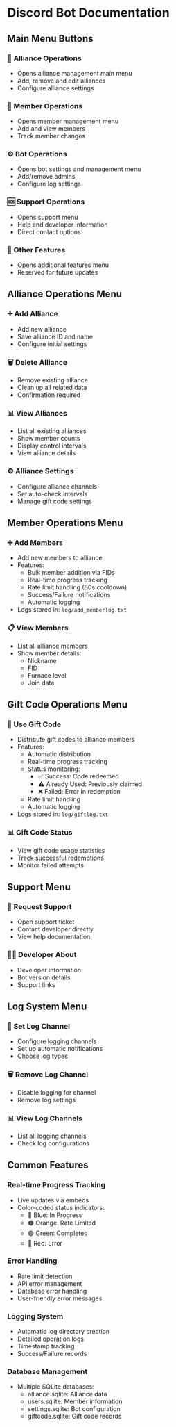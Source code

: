 # Discord Bot Documentation

## Main Menu Buttons

### 🏰 Alliance Operations
- Opens alliance management main menu
- Add, remove and edit alliances
- Configure alliance settings

### 👥 Member Operations
- Opens member management menu
- Add and view members
- Track member changes

### ⚙️ Bot Operations
- Opens bot settings and management menu
- Add/remove admins
- Configure log settings

### 🆘 Support Operations
- Opens support menu
- Help and developer information
- Direct contact options

### 🔧 Other Features
- Opens additional features menu
- Reserved for future updates

## Alliance Operations Menu

### ➕ Add Alliance
- Add new alliance
- Save alliance ID and name
- Configure initial settings

### 🗑️ Delete Alliance
- Remove existing alliance
- Clean up all related data
- Confirmation required

### 📊 View Alliances
- List all existing alliances
- Show member counts
- Display control intervals
- View alliance details

### ⚙️ Alliance Settings
- Configure alliance channels
- Set auto-check intervals
- Manage gift code settings

## Member Operations Menu

### ➕ Add Members
- Add new members to alliance
- Features:
  - Bulk member addition via FIDs
  - Real-time progress tracking
  - Rate limit handling (60s cooldown)
  - Success/Failure notifications
  - Automatic logging
- Logs stored in: `log/add_memberlog.txt`

### 📋 View Members
- List all alliance members
- Show member details:
  - Nickname
  - FID
  - Furnace level
  - Join date

## Gift Code Operations Menu

### 🎁 Use Gift Code
- Distribute gift codes to alliance members
- Features:
  - Automatic distribution
  - Real-time progress tracking
  - Status monitoring:
    - ✅ Success: Code redeemed
    - ⚠️ Already Used: Previously claimed
    - ❌ Failed: Error in redemption
  - Rate limit handling
  - Automatic logging
- Logs stored in: `log/giftlog.txt`

### 📊 Gift Code Status
- View gift code usage statistics
- Track successful redemptions
- Monitor failed attempts

## Support Menu

### 📝 Request Support
- Open support ticket
- Contact developer directly
- View help documentation

### 👨‍💻 Developer About
- Developer information
- Bot version details
- Support links

## Log System Menu

### 📝 Set Log Channel
- Configure logging channels
- Set up automatic notifications
- Choose log types

### 🗑️ Remove Log Channel
- Disable logging for channel
- Remove log settings

### 📊 View Log Channels
- List all logging channels
- Check log configurations

## Common Features

### Real-time Progress Tracking
- Live updates via embeds
- Color-coded status indicators:
  - 🔵 Blue: In Progress
  - 🟠 Orange: Rate Limited
  - 🟢 Green: Completed
  - 🔴 Red: Error

### Error Handling
- Rate limit detection
- API error management
- Database error handling
- User-friendly error messages

### Logging System
- Automatic log directory creation
- Detailed operation logs
- Timestamp tracking
- Success/Failure records

### Database Management
- Multiple SQLite databases:
  - alliance.sqlite: Alliance data
  - users.sqlite: Member information
  - settings.sqlite: Bot configuration
  - giftcode.sqlite: Gift code records
